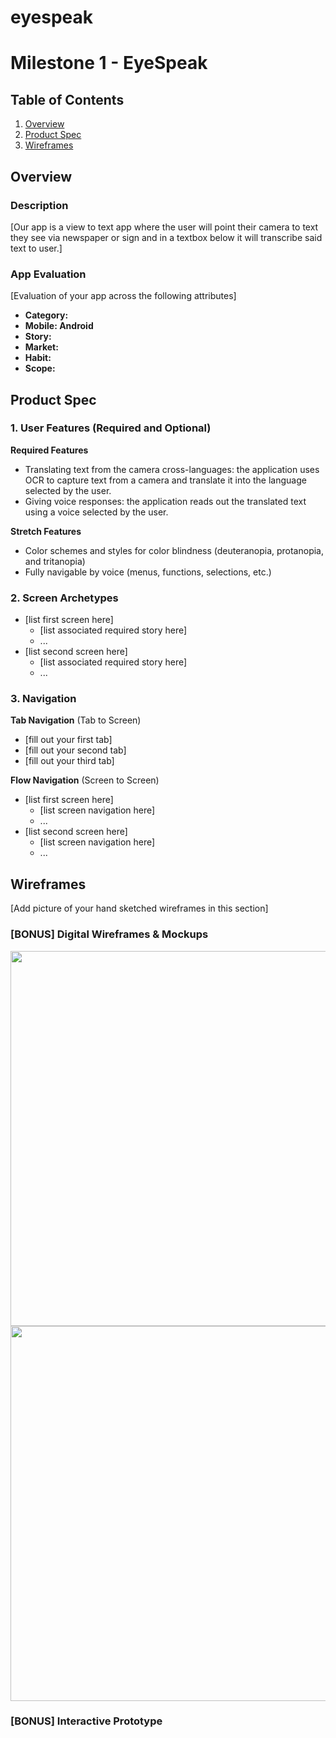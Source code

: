 # eyespeak

# Milestone 1 - EyeSpeak

## Table of Contents

1. [Overview](#Overview)
1. [Product Spec](#Product-Spec)
1. [Wireframes](#Wireframes)

## Overview

### Description

[Our app is a view to text app where the user will point their camera to text they see via newspaper or sign and in a textbox below it will transcribe said text to user.]

### App Evaluation

[Evaluation of your app across the following attributes]
- **Category:**
- **Mobile: Android**
- **Story:**
- **Market:**
- **Habit:**
- **Scope:**

## Product Spec

### 1. User Features (Required and Optional)

**Required Features**

* Translating text from the camera cross-languages: the application uses OCR to capture text from a camera and translate it into the language selected by the user.
* Giving voice responses: the application reads out the translated text using a voice selected by the user.

**Stretch Features**

* Color schemes and styles for color blindness (deuteranopia, protanopia, and tritanopia)
* Fully navigable by voice (menus, functions, selections, etc.)

### 2. Screen Archetypes

- [list first screen here]
  - [list associated required story here]
  - ...
- [list second screen here]
  - [list associated required story here]
  - ...

### 3. Navigation

**Tab Navigation** (Tab to Screen)

* [fill out your first tab]
* [fill out your second tab]
* [fill out your third tab]

**Flow Navigation** (Screen to Screen)

- [list first screen here]
  - [list screen navigation here]
  - ...
- [list second screen here]
  - [list screen navigation here]
  - ...

## Wireframes

[Add picture of your hand sketched wireframes in this section]


### [BONUS] Digital Wireframes & Mockups
<img src="https://github.com/KingTechnician/eyespeak/blob/main/Screenshot%202023-03-23%20at%202.11.09%20PM.png" width=600>
<img src = "https://github.com/KingTechnician/eyespeak/blob/main/Screenshot%202023-03-23%20at%202.15.38%20PM.png" width=600>

### [BONUS] Interactive Prototype
